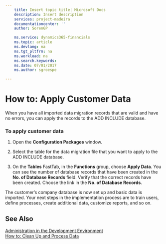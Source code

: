 ```yaml
---
    title: Insert topic title| Microsoft Docs
    description: Insert description
    services: project-madeira
    documentationcenter: ''
    author: SorenGP

    ms.service: dynamics365-financials
    ms.topic: article
    ms.devlang: na
    ms.tgt_pltfrm: na
    ms.workload: na
    ms.search.keywords:
    ms.date: 07/01/2017
    ms.author: sgroespe

---
```

# How to: Apply Customer Data
When you have all imported data migration records that are valid and have no errors, you can apply the records to the ADD INCLUDE<!--[!INCLUDE[navnow](../../includes/navnow_md.md)]--> database.  
  
### To apply customer data  
  
1.  Open the **Configuration Packages** window.  
  
2.  Select the table for the data migration file that you want to apply to the ADD INCLUDE<!--[!INCLUDE[navnow](../../includes/navnow_md.md)]--> database.  
  
3.  On the **Tables** FastTab, in the **Functions** group, choose **Apply Data**. You can see the number of database records that have been created in the **No. of Database Records** field. Verify that the correct records have been created. Choose the link in the **No. of Database Records**.  
  
 The customer’s company database is now set up and basic data is imported. Your next steps in the implementation process are to train users, define processes, create additional data, customize reports, and so on.  
  
## See Also  
 [Administration in the Development Environment](../Administration%20in%20the%20Development%20Environment.md)   
 [How to: Clean Up and Process Data](../how-to-clean-up-and-process-data.md)